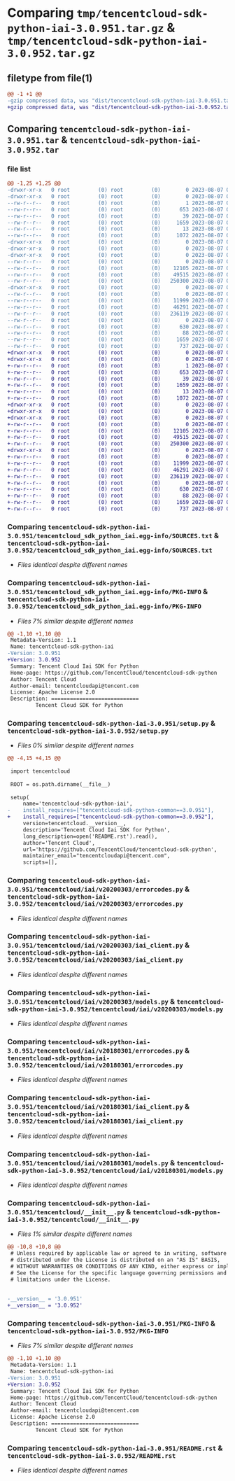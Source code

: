 # Comparing `tmp/tencentcloud-sdk-python-iai-3.0.951.tar.gz` & `tmp/tencentcloud-sdk-python-iai-3.0.952.tar.gz`

## filetype from file(1)

```diff
@@ -1 +1 @@
-gzip compressed data, was "dist/tencentcloud-sdk-python-iai-3.0.951.tar", last modified: Mon Aug  7 00:27:50 2023, max compression
+gzip compressed data, was "dist/tencentcloud-sdk-python-iai-3.0.952.tar", last modified: Mon Aug  7 08:55:03 2023, max compression
```

## Comparing `tencentcloud-sdk-python-iai-3.0.951.tar` & `tencentcloud-sdk-python-iai-3.0.952.tar`

### file list

```diff
@@ -1,25 +1,25 @@
-drwxr-xr-x   0 root         (0) root         (0)        0 2023-08-07 00:27:50.000000 tencentcloud-sdk-python-iai-3.0.951/
-drwxr-xr-x   0 root         (0) root         (0)        0 2023-08-07 00:27:50.000000 tencentcloud-sdk-python-iai-3.0.951/tencentcloud_sdk_python_iai.egg-info/
--rw-r--r--   0 root         (0) root         (0)        1 2023-08-07 00:27:50.000000 tencentcloud-sdk-python-iai-3.0.951/tencentcloud_sdk_python_iai.egg-info/dependency_links.txt
--rw-r--r--   0 root         (0) root         (0)      653 2023-08-07 00:27:50.000000 tencentcloud-sdk-python-iai-3.0.951/tencentcloud_sdk_python_iai.egg-info/SOURCES.txt
--rw-r--r--   0 root         (0) root         (0)       39 2023-08-07 00:27:50.000000 tencentcloud-sdk-python-iai-3.0.951/tencentcloud_sdk_python_iai.egg-info/requires.txt
--rw-r--r--   0 root         (0) root         (0)     1659 2023-08-07 00:27:50.000000 tencentcloud-sdk-python-iai-3.0.951/tencentcloud_sdk_python_iai.egg-info/PKG-INFO
--rw-r--r--   0 root         (0) root         (0)       13 2023-08-07 00:27:50.000000 tencentcloud-sdk-python-iai-3.0.951/tencentcloud_sdk_python_iai.egg-info/top_level.txt
--rw-r--r--   0 root         (0) root         (0)     1072 2023-08-07 00:27:50.000000 tencentcloud-sdk-python-iai-3.0.951/setup.py
-drwxr-xr-x   0 root         (0) root         (0)        0 2023-08-07 00:27:50.000000 tencentcloud-sdk-python-iai-3.0.951/tencentcloud/
-drwxr-xr-x   0 root         (0) root         (0)        0 2023-08-07 00:27:50.000000 tencentcloud-sdk-python-iai-3.0.951/tencentcloud/iai/
-drwxr-xr-x   0 root         (0) root         (0)        0 2023-08-07 00:27:50.000000 tencentcloud-sdk-python-iai-3.0.951/tencentcloud/iai/v20200303/
--rw-r--r--   0 root         (0) root         (0)        0 2023-08-07 00:27:50.000000 tencentcloud-sdk-python-iai-3.0.951/tencentcloud/iai/v20200303/__init__.py
--rw-r--r--   0 root         (0) root         (0)    12105 2023-08-07 00:27:50.000000 tencentcloud-sdk-python-iai-3.0.951/tencentcloud/iai/v20200303/errorcodes.py
--rw-r--r--   0 root         (0) root         (0)    49515 2023-08-07 00:27:50.000000 tencentcloud-sdk-python-iai-3.0.951/tencentcloud/iai/v20200303/iai_client.py
--rw-r--r--   0 root         (0) root         (0)   250300 2023-08-07 00:27:50.000000 tencentcloud-sdk-python-iai-3.0.951/tencentcloud/iai/v20200303/models.py
-drwxr-xr-x   0 root         (0) root         (0)        0 2023-08-07 00:27:50.000000 tencentcloud-sdk-python-iai-3.0.951/tencentcloud/iai/v20180301/
--rw-r--r--   0 root         (0) root         (0)        0 2023-08-07 00:27:50.000000 tencentcloud-sdk-python-iai-3.0.951/tencentcloud/iai/v20180301/__init__.py
--rw-r--r--   0 root         (0) root         (0)    11999 2023-08-07 00:27:50.000000 tencentcloud-sdk-python-iai-3.0.951/tencentcloud/iai/v20180301/errorcodes.py
--rw-r--r--   0 root         (0) root         (0)    46291 2023-08-07 00:27:50.000000 tencentcloud-sdk-python-iai-3.0.951/tencentcloud/iai/v20180301/iai_client.py
--rw-r--r--   0 root         (0) root         (0)   236119 2023-08-07 00:27:50.000000 tencentcloud-sdk-python-iai-3.0.951/tencentcloud/iai/v20180301/models.py
--rw-r--r--   0 root         (0) root         (0)        0 2023-08-07 00:27:50.000000 tencentcloud-sdk-python-iai-3.0.951/tencentcloud/iai/__init__.py
--rw-r--r--   0 root         (0) root         (0)      630 2023-08-07 00:27:50.000000 tencentcloud-sdk-python-iai-3.0.951/tencentcloud/__init__.py
--rw-r--r--   0 root         (0) root         (0)       88 2023-08-07 00:27:50.000000 tencentcloud-sdk-python-iai-3.0.951/setup.cfg
--rw-r--r--   0 root         (0) root         (0)     1659 2023-08-07 00:27:50.000000 tencentcloud-sdk-python-iai-3.0.951/PKG-INFO
--rw-r--r--   0 root         (0) root         (0)      737 2023-08-07 00:27:50.000000 tencentcloud-sdk-python-iai-3.0.951/README.rst
+drwxr-xr-x   0 root         (0) root         (0)        0 2023-08-07 08:55:03.000000 tencentcloud-sdk-python-iai-3.0.952/
+drwxr-xr-x   0 root         (0) root         (0)        0 2023-08-07 08:55:03.000000 tencentcloud-sdk-python-iai-3.0.952/tencentcloud_sdk_python_iai.egg-info/
+-rw-r--r--   0 root         (0) root         (0)        1 2023-08-07 08:55:03.000000 tencentcloud-sdk-python-iai-3.0.952/tencentcloud_sdk_python_iai.egg-info/dependency_links.txt
+-rw-r--r--   0 root         (0) root         (0)      653 2023-08-07 08:55:03.000000 tencentcloud-sdk-python-iai-3.0.952/tencentcloud_sdk_python_iai.egg-info/SOURCES.txt
+-rw-r--r--   0 root         (0) root         (0)       39 2023-08-07 08:55:03.000000 tencentcloud-sdk-python-iai-3.0.952/tencentcloud_sdk_python_iai.egg-info/requires.txt
+-rw-r--r--   0 root         (0) root         (0)     1659 2023-08-07 08:55:03.000000 tencentcloud-sdk-python-iai-3.0.952/tencentcloud_sdk_python_iai.egg-info/PKG-INFO
+-rw-r--r--   0 root         (0) root         (0)       13 2023-08-07 08:55:03.000000 tencentcloud-sdk-python-iai-3.0.952/tencentcloud_sdk_python_iai.egg-info/top_level.txt
+-rw-r--r--   0 root         (0) root         (0)     1072 2023-08-07 08:55:03.000000 tencentcloud-sdk-python-iai-3.0.952/setup.py
+drwxr-xr-x   0 root         (0) root         (0)        0 2023-08-07 08:55:03.000000 tencentcloud-sdk-python-iai-3.0.952/tencentcloud/
+drwxr-xr-x   0 root         (0) root         (0)        0 2023-08-07 08:55:03.000000 tencentcloud-sdk-python-iai-3.0.952/tencentcloud/iai/
+drwxr-xr-x   0 root         (0) root         (0)        0 2023-08-07 08:55:03.000000 tencentcloud-sdk-python-iai-3.0.952/tencentcloud/iai/v20200303/
+-rw-r--r--   0 root         (0) root         (0)        0 2023-08-07 08:55:03.000000 tencentcloud-sdk-python-iai-3.0.952/tencentcloud/iai/v20200303/__init__.py
+-rw-r--r--   0 root         (0) root         (0)    12105 2023-08-07 08:55:03.000000 tencentcloud-sdk-python-iai-3.0.952/tencentcloud/iai/v20200303/errorcodes.py
+-rw-r--r--   0 root         (0) root         (0)    49515 2023-08-07 08:55:03.000000 tencentcloud-sdk-python-iai-3.0.952/tencentcloud/iai/v20200303/iai_client.py
+-rw-r--r--   0 root         (0) root         (0)   250300 2023-08-07 08:55:03.000000 tencentcloud-sdk-python-iai-3.0.952/tencentcloud/iai/v20200303/models.py
+drwxr-xr-x   0 root         (0) root         (0)        0 2023-08-07 08:55:03.000000 tencentcloud-sdk-python-iai-3.0.952/tencentcloud/iai/v20180301/
+-rw-r--r--   0 root         (0) root         (0)        0 2023-08-07 08:55:03.000000 tencentcloud-sdk-python-iai-3.0.952/tencentcloud/iai/v20180301/__init__.py
+-rw-r--r--   0 root         (0) root         (0)    11999 2023-08-07 08:55:03.000000 tencentcloud-sdk-python-iai-3.0.952/tencentcloud/iai/v20180301/errorcodes.py
+-rw-r--r--   0 root         (0) root         (0)    46291 2023-08-07 08:55:03.000000 tencentcloud-sdk-python-iai-3.0.952/tencentcloud/iai/v20180301/iai_client.py
+-rw-r--r--   0 root         (0) root         (0)   236119 2023-08-07 08:55:03.000000 tencentcloud-sdk-python-iai-3.0.952/tencentcloud/iai/v20180301/models.py
+-rw-r--r--   0 root         (0) root         (0)        0 2023-08-07 08:55:03.000000 tencentcloud-sdk-python-iai-3.0.952/tencentcloud/iai/__init__.py
+-rw-r--r--   0 root         (0) root         (0)      630 2023-08-07 08:55:03.000000 tencentcloud-sdk-python-iai-3.0.952/tencentcloud/__init__.py
+-rw-r--r--   0 root         (0) root         (0)       88 2023-08-07 08:55:03.000000 tencentcloud-sdk-python-iai-3.0.952/setup.cfg
+-rw-r--r--   0 root         (0) root         (0)     1659 2023-08-07 08:55:03.000000 tencentcloud-sdk-python-iai-3.0.952/PKG-INFO
+-rw-r--r--   0 root         (0) root         (0)      737 2023-08-07 08:55:03.000000 tencentcloud-sdk-python-iai-3.0.952/README.rst
```

### Comparing `tencentcloud-sdk-python-iai-3.0.951/tencentcloud_sdk_python_iai.egg-info/SOURCES.txt` & `tencentcloud-sdk-python-iai-3.0.952/tencentcloud_sdk_python_iai.egg-info/SOURCES.txt`

 * *Files identical despite different names*

### Comparing `tencentcloud-sdk-python-iai-3.0.951/tencentcloud_sdk_python_iai.egg-info/PKG-INFO` & `tencentcloud-sdk-python-iai-3.0.952/tencentcloud_sdk_python_iai.egg-info/PKG-INFO`

 * *Files 7% similar despite different names*

```diff
@@ -1,10 +1,10 @@
 Metadata-Version: 1.1
 Name: tencentcloud-sdk-python-iai
-Version: 3.0.951
+Version: 3.0.952
 Summary: Tencent Cloud Iai SDK for Python
 Home-page: https://github.com/TencentCloud/tencentcloud-sdk-python
 Author: Tencent Cloud
 Author-email: tencentcloudapi@tencent.com
 License: Apache License 2.0
 Description: ============================
         Tencent Cloud SDK for Python
```

### Comparing `tencentcloud-sdk-python-iai-3.0.951/setup.py` & `tencentcloud-sdk-python-iai-3.0.952/setup.py`

 * *Files 0% similar despite different names*

```diff
@@ -4,15 +4,15 @@
 
 import tencentcloud
 
 ROOT = os.path.dirname(__file__)
 
 setup(
     name='tencentcloud-sdk-python-iai',
-    install_requires=["tencentcloud-sdk-python-common==3.0.951"],
+    install_requires=["tencentcloud-sdk-python-common==3.0.952"],
     version=tencentcloud.__version__,
     description='Tencent Cloud Iai SDK for Python',
     long_description=open('README.rst').read(),
     author='Tencent Cloud',
     url='https://github.com/TencentCloud/tencentcloud-sdk-python',
     maintainer_email="tencentcloudapi@tencent.com",
     scripts=[],
```

### Comparing `tencentcloud-sdk-python-iai-3.0.951/tencentcloud/iai/v20200303/errorcodes.py` & `tencentcloud-sdk-python-iai-3.0.952/tencentcloud/iai/v20200303/errorcodes.py`

 * *Files identical despite different names*

### Comparing `tencentcloud-sdk-python-iai-3.0.951/tencentcloud/iai/v20200303/iai_client.py` & `tencentcloud-sdk-python-iai-3.0.952/tencentcloud/iai/v20200303/iai_client.py`

 * *Files identical despite different names*

### Comparing `tencentcloud-sdk-python-iai-3.0.951/tencentcloud/iai/v20200303/models.py` & `tencentcloud-sdk-python-iai-3.0.952/tencentcloud/iai/v20200303/models.py`

 * *Files identical despite different names*

### Comparing `tencentcloud-sdk-python-iai-3.0.951/tencentcloud/iai/v20180301/errorcodes.py` & `tencentcloud-sdk-python-iai-3.0.952/tencentcloud/iai/v20180301/errorcodes.py`

 * *Files identical despite different names*

### Comparing `tencentcloud-sdk-python-iai-3.0.951/tencentcloud/iai/v20180301/iai_client.py` & `tencentcloud-sdk-python-iai-3.0.952/tencentcloud/iai/v20180301/iai_client.py`

 * *Files identical despite different names*

### Comparing `tencentcloud-sdk-python-iai-3.0.951/tencentcloud/iai/v20180301/models.py` & `tencentcloud-sdk-python-iai-3.0.952/tencentcloud/iai/v20180301/models.py`

 * *Files identical despite different names*

### Comparing `tencentcloud-sdk-python-iai-3.0.951/tencentcloud/__init__.py` & `tencentcloud-sdk-python-iai-3.0.952/tencentcloud/__init__.py`

 * *Files 1% similar despite different names*

```diff
@@ -10,8 +10,8 @@
 # Unless required by applicable law or agreed to in writing, software
 # distributed under the License is distributed on an "AS IS" BASIS,
 # WITHOUT WARRANTIES OR CONDITIONS OF ANY KIND, either express or implied.
 # See the License for the specific language governing permissions and
 # limitations under the License.
 
 
-__version__ = '3.0.951'
+__version__ = '3.0.952'
```

### Comparing `tencentcloud-sdk-python-iai-3.0.951/PKG-INFO` & `tencentcloud-sdk-python-iai-3.0.952/PKG-INFO`

 * *Files 7% similar despite different names*

```diff
@@ -1,10 +1,10 @@
 Metadata-Version: 1.1
 Name: tencentcloud-sdk-python-iai
-Version: 3.0.951
+Version: 3.0.952
 Summary: Tencent Cloud Iai SDK for Python
 Home-page: https://github.com/TencentCloud/tencentcloud-sdk-python
 Author: Tencent Cloud
 Author-email: tencentcloudapi@tencent.com
 License: Apache License 2.0
 Description: ============================
         Tencent Cloud SDK for Python
```

### Comparing `tencentcloud-sdk-python-iai-3.0.951/README.rst` & `tencentcloud-sdk-python-iai-3.0.952/README.rst`

 * *Files identical despite different names*

